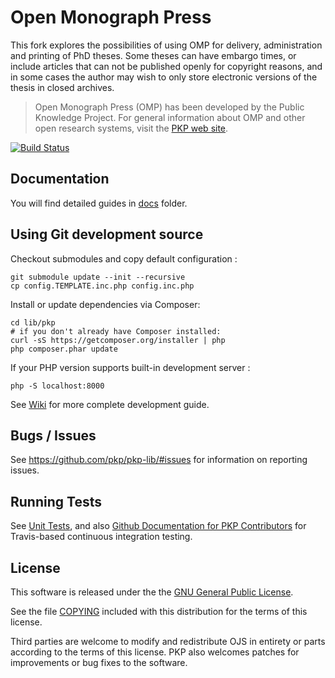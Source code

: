 # Open Monograph Press

This fork explores the possibilities of using OMP for delivery,
administration and printing of PhD theses. Some theses can have
embargo times, or include articles that can not be published openly for
copyright reasons, and in some cases the author may wish to only store
electronic versions of the thesis in closed archives.

> Open Monograph Press (OMP) has been developed by the Public Knowledge Project. For general information about OMP and other open research systems, visit the [PKP web site][pkp].

[![Build Status](https://travis-ci.org/pkp/omp.svg?branch=master)](https://travis-ci.org/pkp/omp)

## Documentation

You will find detailed guides in [docs](docs) folder.

## Using Git development source

Checkout submodules and copy default configuration :

    git submodule update --init --recursive
    cp config.TEMPLATE.inc.php config.inc.php

Install or update dependencies via Composer:

    cd lib/pkp
    # if you don't already have Composer installed:
    curl -sS https://getcomposer.org/installer | php
    php composer.phar update

If your PHP version supports built-in development server :

    php -S localhost:8000

See [Wiki][wiki-dev] for more complete development guide.

## Bugs / Issues

See https://github.com/pkp/pkp-lib/#issues for information on reporting issues.

## Running Tests

See [Unit Tests](https://pkp.sfu.ca/wiki/index.php?title=Unit_Tests), and also [Github Documentation for PKP Contributors](https://pkp.sfu.ca/wiki/index.php?title=Github_Documentation_for_PKP_Contributors) for Travis-based continuous integration testing.

## License

This software is released under the the [GNU General Public License][gpl-licence].

See the file [COPYING][gpl-licence] included with this distribution for the terms
of this license.

Third parties are welcome to modify and redistribute OJS in entirety or parts
according to the terms of this license. PKP also welcomes patches for
improvements or bug fixes to the software.

[pkp]: http://pkp.sfu.ca/
[readme]: docs/README
[wiki-dev]: http://pkp.sfu.ca/wiki/index.php/HOW-TO_check_out_PKP_applications_from_git
[php-unit]: http://phpunit.de/
[gpl-licence]: docs/COPYING
